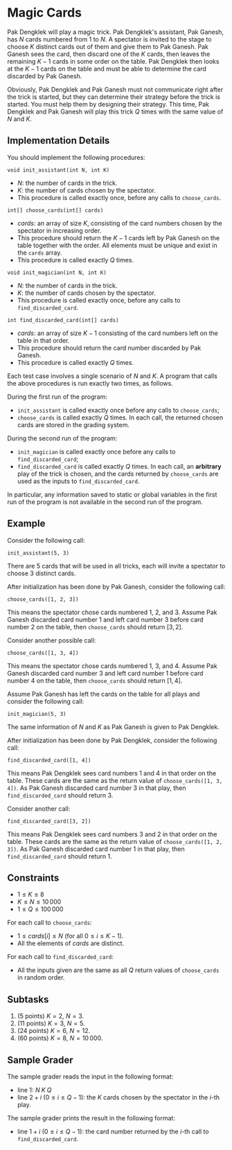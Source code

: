 # Magic Cards

Pak Dengklek will play a magic trick. Pak Dengklek's assistant, Pak Ganesh, has $N$ cards numbered
from $1$ to $N$. A spectator is invited to the stage to choose $K$ distinct cards out of them and
give them to Pak Ganesh. Pak Ganesh sees the card, then discard one of the $K$ cards, then leaves
the remaining $K - 1$ cards in some order on the table. Pak Dengklek then looks at the $K - 1$ cards
on the table and must be able to determine the card discarded by Pak Ganesh.

Obviously, Pak Dengklek and Pak Ganesh must not communicate right after the trick is started, but
they can determine their strategy before the trick is started. You must help them by designing
their strategy. This time, Pak Dengklek and Pak Ganesh will play this trick $Q$ times with the
same value of $N$ and $K$.

## Implementation Details

You should implement the following procedures:

```
void init_assistant(int N, int K)
```

* $N$: the number of cards in the trick.
* $K$: the number of cards chosen by the spectator.
* This procedure is called exactly once, before any calls to `choose_cards`.

```
int[] choose_cards(int[] cards)
```

* $cards$: an array of size $K$, consisting of the card numbers chosen by the spectator in
  increasing order.
* This procedure should return the $K - 1$ cards left by Pak Ganesh on the table together with the
  order. All elements must be unique and exist in the `cards` array.
* This procedure is called exactly $Q$ times.


```
void init_magician(int N, int K)
```

* $N$: the number of cards in the trick.
* $K$: the number of cards chosen by the spectator.
* This procedure is called exactly once, before any calls to `find_discarded_card`.

```
int find_discarded_card(int[] cards)
```

* $cards$: an array of size $K - 1$ consisting of the card numbers left on the table in that order.
* This procedure should return the card number discarded by Pak Ganesh.
* This procedure is called exactly $Q$ times.

Each test case involves a single scenario of $N$ and $K$. A program that calls the above procedures
is run exactly two times, as follows.

During the first run of the program:

* `init_assistant` is called exactly once before any calls to `choose_cards`;
* `choose_cards` is called exactly $Q$ times. In each call, the returned chosen cards are stored in
  the grading system.

During the second run of the program:

* `init_magician` is called exactly once before any calls to `find_discarded_card`;
* `find_discarded_card` is called exactly $Q$ times. In each call, an **arbitrary** play of the
  trick is chosen, and the cards returned by `choose_cards` are used as the inputs to
  `find_discarded_card`.

In particular, any information saved to static or global variables in the first run of the program
is not available in the second run of the program.

## Example

Consider the following call:

```
init_assistant(5, 3)
```

There are $5$ cards that will be used in all tricks, each will invite a spectator to choose $3$
distinct cards.

After initialization has been done by Pak Ganesh, consider the following call:

```
choose_cards([1, 2, 3])
```

This means the spectator chose cards numbered $1$, $2$, and $3$. Assume Pak Ganesh discarded card
number $1$ and left card number $3$ before card number $2$ on the table, then `choose_cards` should
return $[3, 2]$.

Consider another possible call:

```
choose_cards([1, 3, 4])
```

This means the spectator chose cards numbered $1$, $3$, and $4$. Assume Pak Ganesh discarded card
number $3$ and left card number $1$ before card number $4$ on the table, then `choose_cards` should
return $[1, 4]$.

Assume Pak Ganesh has left the cards on the table for all plays and consider the following call:

```
init_magician(5, 3)
```

The same information of $N$ and $K$ as Pak Ganesh is given to Pak Dengklek.

After initialization has been done by Pak Dengklek, consider the following call:

```
find_discarded_card([1, 4])
```

This means Pak Dengklek sees card numbers $1$ and $4$ in that order on the table. These cards are
the same as the return value of `choose_cards([1, 3, 4])`. As Pak Ganesh discarded card number $3$
in that play, then `find_discarded_card` should return $3$.

Consider another call:

```
find_discarded_card([3, 2])
```

This means Pak Dengklek sees card numbers $3$ and $2$ in that order on the table. These cards are
the same as the return value of `choose_cards([1, 2, 3])`. As Pak Ganesh discarded card number $1$
in that play, then `find_discarded_card` should return $1$.

## Constraints

* $1 \le K \le 8$
* $K \le N \le 10\,000$
* $1 \le Q \le 100\,000$

For each call to `choose_cards`:

* $1 \le cards[i] \le N$ (for all $0 \le i \le K - 1$).
* All the elements of $cards$ are distinct.

For each call to `find_discarded_card`:

* All the inputs given are the same as all $Q$ return values of `choose_cards` in random order.

## Subtasks

1. (5 points) $K = 2$, $N = 3$.
2. (11 points) $K = 3$, $N = 5$.
3. (24 points) $K = 6$, $N = 12$.
4. (60 points) $K = 8$, $N = 10\,000$.

## Sample Grader

The sample grader reads the input in the following format:

* line $1$: $N \; K \; Q$
* line $2 + i$ ($0 \le i \le Q - 1$): the $K$ cards chosen by the spectator in the $i$-th play.

The sample grader prints the result in the following format:

* line $1 + i$ ($0 \le i \le Q - 1$): the card number returned by the $i$-th call to
  `find_discarded_card`.

